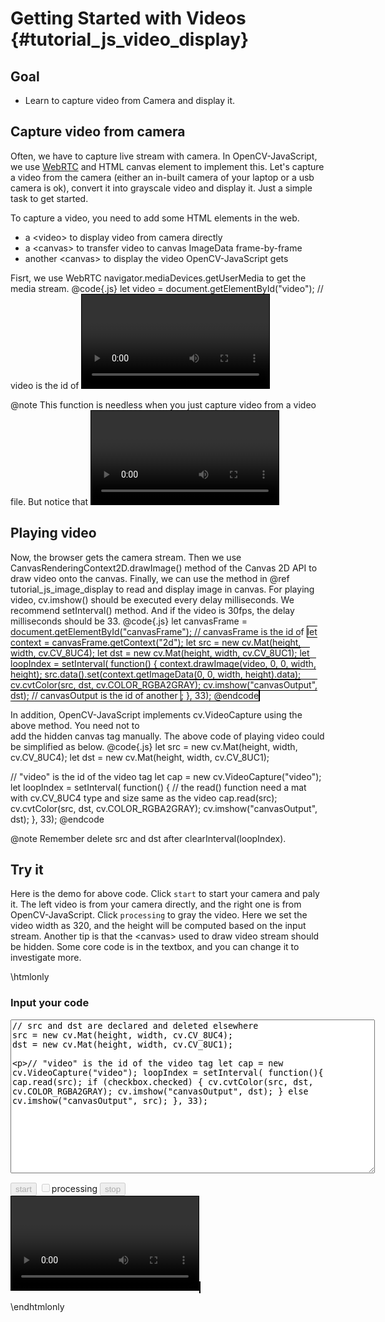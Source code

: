 Getting Started with Videos {#tutorial_js_video_display}
===========================

Goal
----

-   Learn to capture video from Camera and display it.

Capture video from camera
-------------------------

Often, we have to capture live stream with camera. In OpenCV-JavaScript, we use [WebRTC](https://webrtc.org/) 
and HTML canvas element to implement this.
Let's capture a video from the camera (either an in-built camera of your laptop or a usb camera 
is ok), convert it into grayscale video and display it. Just a simple task to get started.

To capture a video, you need to add some HTML elements in the web.
- a &lt;video&gt; to display video from camera directly
- a &lt;canvas&gt; to transfer video to canvas ImageData frame-by-frame
- another &lt;canvas&gt; to display the video OpenCV-JavaScript gets

Fisrt, we use WebRTC navigator.mediaDevices.getUserMedia to get the media stream.
@code{.js}
let video = document.getElementById("video"); // video is the id of <video>
navigator.mediaDevices.getUserMedia({ video: true, audio: false })
    .then(function(stream) {
        video.srcObject = stream;
        video.play();
    })
    .catch(function(err) {
        console.log("An error occured! " + err);
});
@endcode

@note This function is needless when you just capture video from a video file. But notice that 
<video> tag only supports video formats of Ogg(Theora), WebM(VP8/VP9) or MP4(H.264).

Playing video
-------------
Now, the browser gets the camera stream. Then we use CanvasRenderingContext2D.drawImage() method 
of the Canvas 2D API to draw video onto the canvas. Finally, we can use the method in @ref tutorial_js_image_display
 to read and display image in canvas. For playing video, cv.imshow() should be executed every delay 
milliseconds. We recommend setInterval() method. And if the video is 30fps, the delay milliseconds 
should be 33.
@code{.js}
let canvasFrame = document.getElementById("canvasFrame"); // canvasFrame is the id of <canvas>
let context = canvasFrame.getContext("2d");
let src = new cv.Mat(height, width, cv.CV_8UC4);
let dst = new cv.Mat(height, width, cv.CV_8UC1);
let loopIndex = setInterval(
    function() {
        context.drawImage(video, 0, 0, width, height);
        src.data().set(context.getImageData(0, 0, width, height).data);
        cv.cvtColor(src, dst, cv.COLOR_RGBA2GRAY);
        cv.imshow("canvasOutput", dst); // canvasOutput is the id of another <canvas>;
    }, 33);
@endcode

In addition, OpenCV-JavaScript implements cv.VideoCapture using the above method. You need not to  
add the hidden canvas tag manually. The above code of playing video could be simplified as below.
@code{.js}
let src = new cv.Mat(height, width, cv.CV_8UC4);
let dst = new cv.Mat(height, width, cv.CV_8UC1);

// "video" is the id of the video tag
let cap = new cv.VideoCapture("video");
let loopIndex = setInterval(
    function() {
        // the read() function need a mat with cv.CV_8UC4 type and size same as the video
        cap.read(src);
        cv.cvtColor(src, dst, cv.COLOR_RGBA2GRAY);
        cv.imshow("canvasOutput", dst);
    }, 33);
@endcode

@note Remember delete src and dst after clearInterval(loopIndex).

Try it
------

Here is the demo for above code. Click `start` to start your camera and paly it. The left video is from 
your camera directly, and the right one is from OpenCV-JavaScript. Click `processing` to gray the video. 
Here we set the video width as 320, and the height will be computed based on the input stream. Another 
tip is that the &lt;canvas&gt; used to draw video stream should be hidden. Some core code is in the 
textbox, and you can change it to investigate more.

\htmlonly
<head>
<style>
canvas {
    border: 1px solid black;
}
video {
    border: 1px solid black;
}
.err {
    color: red;
}
</style>
</head>
<body>

<div id="CodeArea">
<h3>Input your code</h3>
<textarea rows="16" cols="70" id="TestCode" spellcheck="false">
// src and dst are declared and deleted elsewhere
src = new cv.Mat(height, width, cv.CV_8UC4);
dst = new cv.Mat(height, width, cv.CV_8UC1);

// "video" is the id of the video tag
let cap = new cv.VideoCapture("video");
loopIndex = setInterval(
    function(){
        cap.read(src);
        if (checkbox.checked) {
            cv.cvtColor(src, dst, cv.COLOR_RGBA2GRAY);
            cv.imshow("canvasOutput", dst);
        }
        else
            cv.imshow("canvasOutput", src);
    }, 33);
</textarea>
<p class="err" id="vdErr"></p>
</div>
<div id="contentarea">
    <button id="startup" disabled="true" onclick="startup()">start</button>
    <input type="checkbox" id="checkbox" disabled="true"">processing</input>
    <button id="stop" disabled="true" onclick="stopCamera()">stop</button><br>
    <video id="video">Your browser does not support the video tag.</video>
    <canvas id="canvasOutput"></canvas>
</div>
<script src="adapter.js"></script>
<script src="utils.js"></script>
<script async src="opencv.js" id="opencvjs"></script>
<script>
// In this case, We set width 320, and the height will be computed based on the input stream.
let width = 320;
let height = 0;

// whether streaming video from the camera.
let streaming = false;

// Some HTML elements we need to configure.
let video = null;
let checkbox = null;
let start = null;
let stop = null;
let stream = null;

let loopIndex = 0;
let src = null;
let dst = null;

function initVideo(ev){
    if (!streaming) {
        height = video.videoHeight / (video.videoWidth/width);
        video.setAttribute("width", width);
        video.setAttribute("height", height);
        streaming = true;
    }
    checkbox.disabled = false;
    stop.disabled = false;
    playVideo();
}

function startup() {
    video = document.getElementById("video");
    checkbox = document.getElementById("checkbox");
    start = document.getElementById("startup");
    stop = document.getElementById("stop");

    navigator.mediaDevices.getUserMedia({ video: true, audio: false })
        .then(function(s) {
            stream = s;
            video.srcObject = stream;
            video.play();
        })
        .catch(function(err) {
            console.log("An error occured! " + err);
    });

    video.addEventListener("canplay", initVideo, false);
}

function playVideo() {
    if (!streaming) {
        console.warn("Please startup your webcam");
        return;
    }
    let text = document.getElementById("TestCode").value;
    try {
        eval(text);
        document.getElementById("vdErr").innerHTML = " ";
    } catch(err) {
        document.getElementById("vdErr").innerHTML = err;
    }
    start.disabled = true;
}

function stopCamera() {
    clearInterval(loopIndex);
    if (src != null && !src.isDeleted()) {
        src.delete();
        src = null;
    }
    if (dst != null && !dst.isDeleted()) {
        dst.delete();
        dst = null;
    }
    document.getElementById("canvasOutput").getContext("2d").clearRect(0, 0, width, height);
    video.pause();
    video.srcObject = null;
    stream.getVideoTracks()[0].stop();
    start.disabled = false;
    video.removeEventListener("canplay", initVideo);
}

function onReady() {
    document.getElementById("startup").disabled = false;
}
if (typeof cv !== 'undefined') {
    onReady();
} else {
    document.getElementById("opencvjs").onload = onReady;
}
</script>
</body>
\endhtmlonly